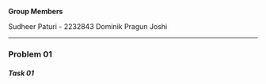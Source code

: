 **Group Members**

Sudheer Paturi - 2232843
Dominik
Pragun Joshi

---

### Problem 01

##### Task 01
```mermaid

```